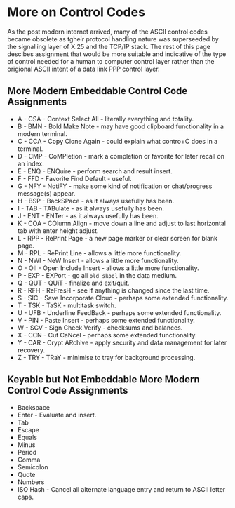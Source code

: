 # More on Control Codes
As the post modern internet arrived, many of the ASCII control codes became obsolete as tgheir protocol handling nature was superseeded by the signalling layer of X.25 and the TCP/IP stack. The rest of this page descibes assignment that would be more suitable and indicative of the type of control needed for a human to computer control layer rather than the origional ASCII intent of a data link PPP control layer.

## More Modern Embeddable Control Code Assignments
* A - CSA - Context Select All - literally everything and totality.
* B - BMN - Bold Make Note - may have good clipboard functionality in a modern terminal.
* C - CCA - Copy Clone Again - could explain what contro+C does in a terminal.
* D - CMP - CoMPletion - mark a completion or favorite for later recall on an index.
* E - ENQ - ENQuire - perform search and result insert.
* F - FFD - Favorite Find Default - useful.
* G - NFY - NotiFY - make some kind of notification or chat/progress message(s) appear.
* H - BSP - BackSPace - as it always usefully has been.
* I - TAB - TABulate - as it always usefully has been.
* J - ENT - ENTer - as it always usefully has been.
* K - COA - COlumn Align - move down a line and adjust to last horizontal tab with enter height adjust.
* L - RPP - RePrint Page - a new page marker or clear screen for blank page.
* M - RPL - RePrint Line - allows a little more functionality.
* N - NWI - NeW Insert - allows a little more functionality.
* O - OII - Open Include Insert - allows a little more functionality.
* P - EXP - EXPort - go all `old skool` in the data medium.
* Q - QUT - QUiT - finalize and exit/quit.
* R - RFH - ReFresH - see if anything is changed since the last time.
* S - SIC - Save Incorporate Cloud - perhaps some extended functionality.
* T - TSK - TaSK - multitask switch.
* U - UFB - Underline FeedBack - perhaps some extended functionality.
* V - PIN - Paste Insert - perhaps some extended functionality.
* W - SCV - Sign Check Verify - checksums and balances.
* X - CCN - Cut CaNcel - perhaps some extended functionality.
* Y - CAR - Crypt ARchive - apply security and data management for later recovery.
* Z - TRY - TRaY - minimise to tray for background processing.

## Keyable but Not Embeddable More Modern Control Code Assignments
* Backspace
* Enter - Evaluate and insert.
* Tab
* Escape
* Equals
* Minus
* Period
* Comma
* Semicolon
* Quote
* Numbers
* ISO Hash - Cancel all alternate language entry and return to ASCII letter caps.